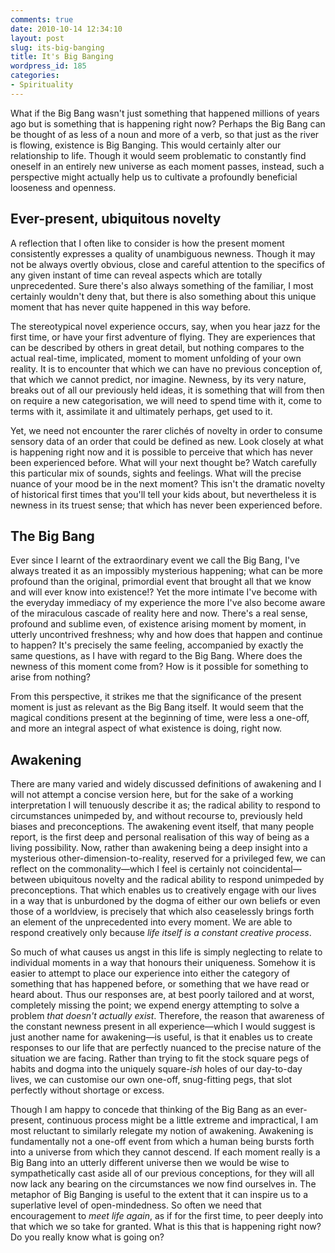 ```yaml
---
comments: true
date: 2010-10-14 12:34:10
layout: post
slug: its-big-banging
title: It's Big Banging
wordpress_id: 185
categories:
- Spirituality
---
```


What if the Big Bang wasn't just something that happened millions of years ago but is something that is happening right now? Perhaps the Big Bang can be thought of as less of a noun and more of a verb, so that just as the river is flowing, existence is Big Banging. This would certainly alter our relationship to life. Though it would seem problematic to constantly find oneself in an entirely new universe as each moment passes, instead, such a perspective might actually help us to cultivate a profoundly beneficial looseness and openness.


## Ever-present, ubiquitous novelty


A reflection that I often like to consider is how the present moment consistently expresses a quality of unambiguous newness. Though it may not be always overtly obvious, close and careful attention to the specifics of any given instant of time can reveal aspects which are totally unprecedented. Sure there's also always something of the familiar, I most certainly wouldn't deny that, but there is also something about this unique moment that has never quite happened in this way before.

The stereotypical novel experience occurs, say, when you hear jazz for the first time, or have your first adventure of flying. They are experiences that can be described by others in great detail, but nothing compares to the actual real-time, implicated, moment to moment unfolding of your own reality. It is to encounter that which we can have no previous conception of, that which we cannot predict, nor imagine. Newness, by its very nature, breaks out of all our previously held ideas, it is something that will from then on require a new categorisation, we will need to spend time with it, come to terms with it, assimilate it and ultimately perhaps, get used to it.

Yet, we need not encounter the rarer clichés of novelty in order to consume sensory data of an order that could be defined as new. Look closely at what is happening right now and it is possible to perceive that which has never been experienced before. What will your next thought be? Watch carefully this particular mix of sounds, sights and feelings. What will the precise nuance of your mood be in the next moment? This isn't the dramatic novelty of historical first times that you'll tell your kids about, but nevertheless it is newness in its truest sense; that which has never been experienced before.


## The Big Bang


Ever since I learnt of the extraordinary event we call the Big Bang, I've always treated it as an impossibly mysterious happening; what can be more profound than the original, primordial event that brought all that we know and will ever know into existence!? Yet the more intimate I've become with the everyday immediacy of my experience the more I've also become aware of the miraculous cascade of reality here and now. There's a real sense, profound and sublime even, of existence arising moment by moment, in utterly uncontrived freshness; why and how does that happen and continue to happen? It's precisely the same feeling, accompanied by exactly the same questions, as I have with regard to the Big Bang. Where does the newness of this moment come from? How is it possible for something to arise from nothing?

From this perspective, it strikes me that the significance of the present moment is just as relevant as the Big Bang itself. It would seem that the magical conditions present at the beginning of time, were less a one-off, and more an integral aspect of what existence is doing, right now.


## Awakening


There are many varied and widely discussed definitions of awakening and I will not attempt a concise version here, but for the sake of a working interpretation I will tenuously describe it as; the radical ability to respond to circumstances unimpeded by, and without recourse to, previously held biases and preconceptions. The awakening event itself, that many people report, is the first deep and personal realisation of this way of being as a living possibility. Now, rather than awakening being a deep insight into a mysterious other-dimension-to-reality, reserved for a privileged few, we can reflect on the commonality—which I feel is certainly not coincidental—between ubiquitous novelty and the radical ability to respond unimpeded by preconceptions. That which enables us to creatively engage with our lives in a way that is unburdoned by the dogma of either our own beliefs or even those of a worldview, is precisely that which also ceaselessly brings forth an element of the unprecedented into every moment. We are able to respond creatively only because _life itself is a constant creative process_.

So much of what causes us angst in this life is simply neglecting to relate to individual moments in a way that honours their uniqueness. Somehow it is easier to attempt to place our experience into either the category of something that has happened before, or something that we have read or heard about. Thus our responses are, at best poorly tailored and at worst, completely missing the point; we expend energy attempting to solve a problem _that doesn't actually exist_. Therefore, the reason that awareness of the constant newness present in all experience—which I would suggest is just another name for awakening—is useful, is that it enables us to create responses to our life that are perfectly nuanced to the precise nature of the situation we are facing. Rather than trying to fit the stock square pegs of habits and dogma into the uniquely square-_ish_ holes of our day-to-day lives, we can customise our own one-off, snug-fitting pegs, that slot perfectly without shortage or excess.

Though I am happy to concede that thinking of the Big Bang as an ever-present, continuous process might be a little extreme and impractical, I am most reluctant to similarly relegate my notion of awakening. Awakening is fundamentally not a one-off event from which a human being bursts forth into a universe from which they cannot descend. If each moment really is a Big Bang into an utterly different universe then we would be wise to sympathetically cast aside all of our previous conceptions, for they will all now lack any bearing on the circumstances we now find ourselves in. The metaphor of Big Banging is useful to the extent that it can inspire us to a superlative level of open-mindedness. So often we need that encouragement to _meet life again_, as if for the first time, to peer deeply into that which we so take for granted. What is this that is happening right now? Do you really know what is going on?
